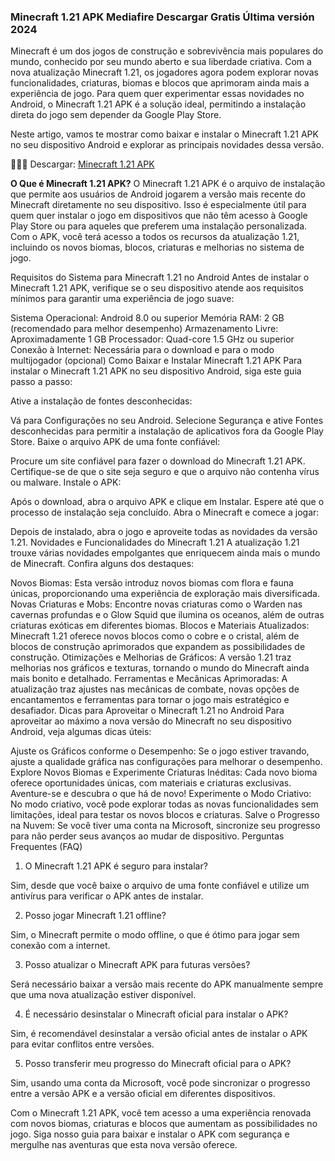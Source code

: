 ### Minecraft 1.21 APK Mediafire Descargar Gratis Última versión 2024
Minecraft é um dos jogos de construção e sobrevivência mais populares do mundo, conhecido por seu mundo aberto e sua liberdade criativa. Com a nova atualização Minecraft 1.21, os jogadores agora podem explorar novas funcionalidades, criaturas, biomas e blocos que aprimoram ainda mais a experiência de jogo. Para quem quer experimentar essas novidades no Android, o Minecraft 1.21 APK é a solução ideal, permitindo a instalação direta do jogo sem depender da Google Play Store.

Neste artigo, vamos te mostrar como baixar e instalar o Minecraft 1.21 APK no seu dispositivo Android e explorar as principais novidades dessa versão.

🌈🙋‍♀️ Descargar: [Minecraft 1.21 APK](https://minecraft-1-21-apk.modilimitado.io)

**O Que é Minecraft 1.21 APK?**
O Minecraft 1.21 APK é o arquivo de instalação que permite aos usuários de Android jogarem a versão mais recente do Minecraft diretamente no seu dispositivo. Isso é especialmente útil para quem quer instalar o jogo em dispositivos que não têm acesso à Google Play Store ou para aqueles que preferem uma instalação personalizada. Com o APK, você terá acesso a todos os recursos da atualização 1.21, incluindo os novos biomas, blocos, criaturas e melhorias no sistema de jogo.

Requisitos do Sistema para Minecraft 1.21 no Android
Antes de instalar o Minecraft 1.21 APK, verifique se o seu dispositivo atende aos requisitos mínimos para garantir uma experiência de jogo suave:

Sistema Operacional: Android 8.0 ou superior
Memória RAM: 2 GB (recomendado para melhor desempenho)
Armazenamento Livre: Aproximadamente 1 GB
Processador: Quad-core 1.5 GHz ou superior
Conexão à Internet: Necessária para o download e para o modo multijogador (opcional)
Como Baixar e Instalar Minecraft 1.21 APK
Para instalar o Minecraft 1.21 APK no seu dispositivo Android, siga este guia passo a passo:

Ative a instalação de fontes desconhecidas:

Vá para Configurações no seu Android.
Selecione Segurança e ative Fontes desconhecidas para permitir a instalação de aplicativos fora da Google Play Store.
Baixe o arquivo APK de uma fonte confiável:

Procure um site confiável para fazer o download do Minecraft 1.21 APK.
Certifique-se de que o site seja seguro e que o arquivo não contenha vírus ou malware.
Instale o APK:

Após o download, abra o arquivo APK e clique em Instalar.
Espere até que o processo de instalação seja concluído.
Abra o Minecraft e comece a jogar:

Depois de instalado, abra o jogo e aproveite todas as novidades da versão 1.21.
Novidades e Funcionalidades do Minecraft 1.21
A atualização 1.21 trouxe várias novidades empolgantes que enriquecem ainda mais o mundo de Minecraft. Confira alguns dos destaques:

Novos Biomas: Esta versão introduz novos biomas com flora e fauna únicas, proporcionando uma experiência de exploração mais diversificada.
Novas Criaturas e Mobs: Encontre novas criaturas como o Warden nas cavernas profundas e o Glow Squid que ilumina os oceanos, além de outras criaturas exóticas em diferentes biomas.
Blocos e Materiais Atualizados: Minecraft 1.21 oferece novos blocos como o cobre e o cristal, além de blocos de construção aprimorados que expandem as possibilidades de construção.
Otimizações e Melhorias de Gráficos: A versão 1.21 traz melhorias nos gráficos e texturas, tornando o mundo do Minecraft ainda mais bonito e detalhado.
Ferramentas e Mecânicas Aprimoradas: A atualização traz ajustes nas mecânicas de combate, novas opções de encantamentos e ferramentas para tornar o jogo mais estratégico e desafiador.
Dicas para Aproveitar o Minecraft 1.21 no Android
Para aproveitar ao máximo a nova versão do Minecraft no seu dispositivo Android, veja algumas dicas úteis:

Ajuste os Gráficos conforme o Desempenho: Se o jogo estiver travando, ajuste a qualidade gráfica nas configurações para melhorar o desempenho.
Explore Novos Biomas e Experimente Criaturas Inéditas: Cada novo bioma oferece oportunidades únicas, com materiais e criaturas exclusivas. Aventure-se e descubra o que há de novo!
Experimente o Modo Criativo: No modo criativo, você pode explorar todas as novas funcionalidades sem limitações, ideal para testar os novos blocos e criaturas.
Salve o Progresso na Nuvem: Se você tiver uma conta na Microsoft, sincronize seu progresso para não perder seus avanços ao mudar de dispositivo.
Perguntas Frequentes (FAQ)
1. O Minecraft 1.21 APK é seguro para instalar?

Sim, desde que você baixe o arquivo de uma fonte confiável e utilize um antivírus para verificar o APK antes de instalar.

2. Posso jogar Minecraft 1.21 offline?

Sim, o Minecraft permite o modo offline, o que é ótimo para jogar sem conexão com a internet.

3. Posso atualizar o Minecraft APK para futuras versões?

Será necessário baixar a versão mais recente do APK manualmente sempre que uma nova atualização estiver disponível.

4. É necessário desinstalar o Minecraft oficial para instalar o APK?

Sim, é recomendável desinstalar a versão oficial antes de instalar o APK para evitar conflitos entre versões.

5. Posso transferir meu progresso do Minecraft oficial para o APK?

Sim, usando uma conta da Microsoft, você pode sincronizar o progresso entre a versão APK e a versão oficial em diferentes dispositivos.

Com o Minecraft 1.21 APK, você tem acesso a uma experiência renovada com novos biomas, criaturas e blocos que aumentam as possibilidades no jogo. Siga nosso guia para baixar e instalar o APK com segurança e mergulhe nas aventuras que esta nova versão oferece. 
